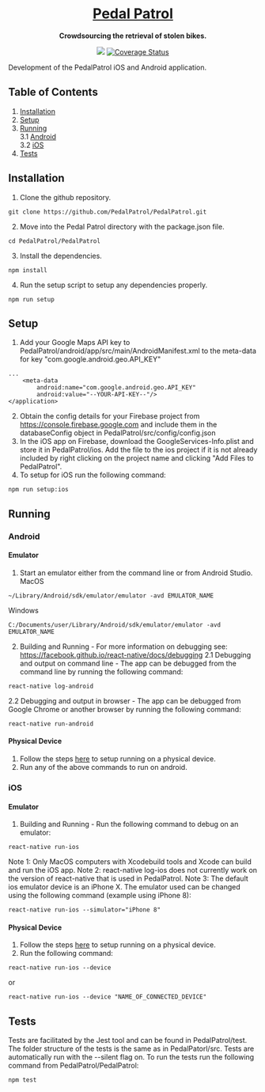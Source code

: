 <h1 align="center">
  <a href="https://pedalpatrol.github.io/PedalPatrol">
    Pedal Patrol
  </a>
</h1>

<p align="center">
  <strong>Crowdsourcing the retrieval of stolen bikes.</strong><br>
</p>


<p align="center">
  <a href="https://travis-ci.org/PedalPatrol/PedalPatrol"><img src="https://travis-ci.org/PedalPatrol/PedalPatrol.svg?branch=master"></a>
  <a href='https://coveralls.io/github/PedalPatrol/PedalPatrol?branch=master'><img src='https://coveralls.io/repos/github/PedalPatrol/PedalPatrol/badge.svg?branch=master' alt='Coverage Status' /></a>
</p>

Development of the PedalPatrol iOS and Android application.

## Table of Contents
1. [Installation](#installation)
2. [Setup](#setup) </br>
3. [Running](#running) </br>
3.1 [Android](#android) </br>
3.2 [iOS](#ios) </br>
4. [Tests](#tests)

## Installation <a name="installation"></a>
1. Clone the github repository.
```
git clone https://github.com/PedalPatrol/PedalPatrol.git
```
2. Move into the Pedal Patrol directory with the package.json file.
```
cd PedalPatrol/PedalPatrol
```
3. Install the dependencies.
```
npm install
```
4. Run the setup script to setup any dependencies properly.
```
npm run setup
```

## Setup <a name="setup"></a>
1. Add your Google Maps API key to PedalPatrol/android/app/src/main/AndroidManifest.xml to the meta-data for key "com.google.android.geo.API_KEY"
```
...
    <meta-data
        android:name="com.google.android.geo.API_KEY"
        android:value="--YOUR-API-KEY--"/>
</application>
```
2. Obtain the config details for your Firebase project from https://console.firebase.google.com and include them in the databaseConfig object in PedalPatrol/src/config/config.json
3. In the iOS app on Firebase, download the GoogleServices-Info.plist and store it in PedalPatrol/ios. Add the file to the ios project if it is not already included by right clicking on the project name and clicking "Add Files to PedalPatrol".
4. To setup for iOS run the following command:
```
npm run setup:ios
```

## Running <a name="running"></a>
### Android <a name="android"></a>
#### Emulator
1. Start an emulator either from the command line or from Android Studio.
MacOS
```
~/Library/Android/sdk/emulator/emulator -avd EMULATOR_NAME
```
Windows
```
C:/Documents/user/Library/Android/sdk/emulator/emulator -avd EMULATOR_NAME
```
2. Building and Running - For more information on debugging see: https://facebook.github.io/react-native/docs/debugging
2.1 Debugging and output on command line - The app can be debugged from the command line by running the following command:
```
react-native log-android
```
2.2 Debugging and output in browser - The app can be debugged from Google Chrome or another browser by running the following command:
```
react-native run-android
```
#### Physical Device
1. Follow the steps [here](https://facebook.github.io/react-native/docs/running-on-device) to setup running on a physical device.
2. Run any of the above commands to run on android.

### iOS <a name="ios"></a>
#### Emulator
1. Building and Running - Run the following command to debug on an emulator:
```
react-native run-ios
```
Note 1: Only MacOS computers with Xcodebuild tools and Xcode can build and run the iOS app.
Note 2: react-native log-ios does not currently work on the version of react-native that is used in PedalPatrol.
Note 3: The default ios emulator device is an iPhone X. The emulator used can be changed using the following command (example using iPhone 8):
```
react-native run-ios --simulator="iPhone 8"
```
#### Physical Device
1. Follow the steps [here](https://facebook.github.io/react-native/docs/running-on-device) to setup running on a physical device.
2. Run the following command:
```
react-native run-ios --device
```
or
```
react-native run-ios --device "NAME_OF_CONNECTED_DEVICE"
```

## Tests <a name="tests"></a>
Tests are facilitated by the Jest tool and can be found in PedalPatrol/test. The folder structure of the tests is the same as in PedalPatorl/src. Tests are automatically run with the --silent flag on.
To run the tests run the following command from PedalPatrol/PedalPatrol:
```
npm test
```
